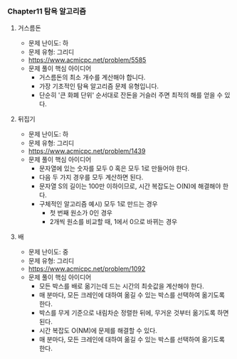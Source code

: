 
### Chapter11 탐욕 알고리즘

1. 거스름돈
   - 문제 난이도: 하
   - 문제 유형: 그리디
   - https://www.acmicpc.net/problem/5585
   - 문제 풀이 핵심 아이디어
     - 거스름돈의 최소 개수를 계산해야 합니다.
     - 가장 기초적인 탐욕 알고리즘 문제 유형입니다.
     - 단순히 '큰 화폐 단위' 순서대로 잔돈을 거슬러 주면 최적의 해를 얻을 수 있다.

2. 뒤집기
   - 문제 난이도: 하
   - 문제 유형:  그리디
   - https://www.acmicpc.net/problem/1439
   - 문제 풀이 핵심 아이디어
     - 문자열에 있는 숫자를 모두 0 혹은 모두 1로 만들어야 한다.
     - 다음 두 가지 경우를 모두 계산하면 된다.
     - 문자열 S의 길이는 100만 이하이므로, 시간 복잡도는 O(N)에 해결해야 한다.
     - 구체적인 알고리즘 예시) 모두 1로 만드는 경우
       - 첫 번째 원소가 0인 경우
       - 2개씩 원소를 비교할 때, 1에서 0으로 바뀌는 경우

3. 배
   - 문제 난이도: 중
   - 문제 유형: 그리디
   - https://www.acmicpc.net/problem/1092
   - 문제 풀이 핵심 아이디어
     - 모든 박스를 배로 옮기는데 드는 시간의 최솟값을 계산해야 한다.
     - 매 분마다, 모든 크레인에 대하여 옮길 수 있는 박스를 선택하여 옮기도록 한다.
     - 박스를 무게 기준으로 내림차순 정렬한 뒤에, 무거운 것부터 옮기도록 하면 된다.
     - 시간 복잡도 O(NM)에 문제를 해결할 수 있다.
     - 매 분마다, 모든 크레인에 대하여 옮길 수 있는 박스를 선택하여 옮기도록 한다.

